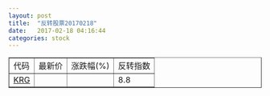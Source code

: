 ```yaml
---
layout: post
title:  "反转股票20170218"
date:   2017-02-18 04:16:44
categories: stock
---
```


<script type="text/javascript">
var stockList = []
stockList.push('gb_krg');
</script>

<table border="1">
 <tr>
 <td>代码</td>
  <td>最新价</td>
  <td>涨跌幅(%)</td>
 <td>反转指数</td>
</tr>
  <tr id="krg"><td><a href="http://stock.finance.sina.com.cn/usstock/quotes/KRG.html" target="_blank">KRG</a></td><td></td><td></td><td>8.8</td></tr>
</table>
